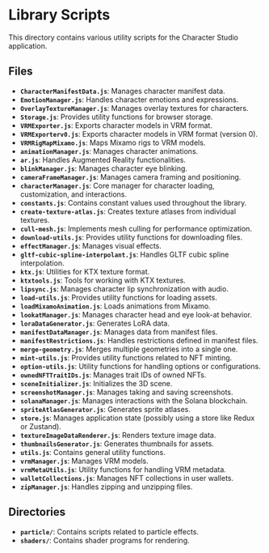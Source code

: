 # Library Scripts

This directory contains various utility scripts for the Character Studio application.

## Files

- **`CharacterManifestData.js`**: Manages character manifest data.
- **`EmotionManager.js`**: Handles character emotions and expressions.
- **`OverlayTextureManager.js`**: Manages overlay textures for characters.
- **`Storage.js`**: Provides utility functions for browser storage.
- **`VRMExporter.js`**: Exports character models in VRM format.
- **`VRMExporterv0.js`**: Exports character models in VRM format (version 0).
- **`VRMRigMapMixamo.js`**: Maps Mixamo rigs to VRM models.
- **`animationManager.js`**: Manages character animations.
- **`ar.js`**: Handles Augmented Reality functionalities.
- **`blinkManager.js`**: Manages character eye blinking.
- **`cameraFrameManager.js`**: Manages camera framing and positioning.
- **`characterManager.js`**: Core manager for character loading, customization, and interactions.
- **`constants.js`**: Contains constant values used throughout the library.
- **`create-texture-atlas.js`**: Creates texture atlases from individual textures.
- **`cull-mesh.js`**: Implements mesh culling for performance optimization.
- **`download-utils.js`**: Provides utility functions for downloading files.
- **`effectManager.js`**: Manages visual effects.
- **`gltf-cubic-spline-interpolant.js`**: Handles GLTF cubic spline interpolation.
- **`ktx.js`**: Utilities for KTX texture format.
- **`ktxtools.js`**: Tools for working with KTX textures.
- **`lipsync.js`**: Manages character lip synchronization with audio.
- **`load-utils.js`**: Provides utility functions for loading assets.
- **`loadMixamoAnimation.js`**: Loads animations from Mixamo.
- **`lookatManager.js`**: Manages character head and eye look-at behavior.
- **`loraDataGenerator.js`**: Generates LoRA data.
- **`manifestDataManager.js`**: Manages data from manifest files.
- **`manifestRestrictions.js`**: Handles restrictions defined in manifest files.
- **`merge-geometry.js`**: Merges multiple geometries into a single one.
- **`mint-utils.js`**: Provides utility functions related to NFT minting.
- **`option-utils.js`**: Utility functions for handling options or configurations.
- **`ownedNFTTraitIDs.js`**: Manages trait IDs of owned NFTs.
- **`sceneInitializer.js`**: Initializes the 3D scene.
- **`screenshotManager.js`**: Manages taking and saving screenshots.
- **`solanaManager.js`**: Manages interactions with the Solana blockchain.
- **`spriteAtlasGenerator.js`**: Generates sprite atlases.
- **`store.js`**: Manages application state (possibly using a store like Redux or Zustand).
- **`textureImageDataRenderer.js`**: Renders texture image data.
- **`thumbnailsGenerator.js`**: Generates thumbnails for assets.
- **`utils.js`**: Contains general utility functions.
- **`vrmManager.js`**: Manages VRM models.
- **`vrmMetaUtils.js`**: Utility functions for handling VRM metadata.
- **`walletCollections.js`**: Manages NFT collections in user wallets.
- **`zipManager.js`**: Handles zipping and unzipping files.

## Directories

- **`particle/`**: Contains scripts related to particle effects.
- **`shaders/`**: Contains shader programs for rendering. 
